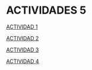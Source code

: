 # ACTIVIDADES 5

[ACTIVIDAD 1](actividad1.html)

[ACTIVIDAD 2](actividad2.html)

[ACTIVIDAD 3](actividad3.html)

[ACTIVIDAD 4](actividad4.html)

